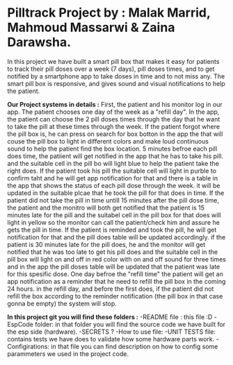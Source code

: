 # Pilltrack Project by : Malak Marrid, Mahmoud Massarwi & Zaina Darawsha.
In this project we have built a smart pill box that makes it easy for patients to track their pill doses over a week (7 days), pill doses times, and to get 
notified by a smartphone app to take doses in time and to not miss any.
The smart pill box is responsive, and gives sound and visual notifications to help the patient. 

**Our Project systems in details :**
First, the patient and his monitor log in our app. 
The patient chooses one day of the week as a "refill day".
In the app, the patient can choose the 2 pill doses times through the day that he want to take the pill at these times through the week.
If the patient forgot where the pill box is, he can press on search for box botton in the app the that will couse the pill box to light in different colors 
and make loud continuous sound to help the patient find the box location. 
5 minutes befroe each pill does time, the patiient will get notified in the app that he has to take his pill. and the suitable cell in the pill bo will light
blue to help the patient take the right does.
If the patient took his pill the suitable cell will light in purble to confirm taht and he will get app notification for that and there is a table in the app
that shows the status of each pill dose through the week. 
it will be updated in the suitable plcae that he took the pill for that does in time.
If the patient did not take the pill in time untill 15 minutes after the pill dose time, the patient and the monitro will both get notified that the patient
is 15 minutes late for the pill and the suitabel cell in the pill box for that does will light in yellow  so the monitor can call the patient/check him and
assure he gets the pill in time.
If the patient is reminded and took the pill, he will get notification for that and the pill does table will be updated accordingly.
if the patient is 30 minutes late for the pill does, he and the monitor will get notified that he was too late to get his pill does and the suitable cell 
in the pill box will light on and off in red color with on and off sound for three times and in the app the pill doses table will be updated that the patient
was late for this spesific dose.
One day befroe the "refill time" the patient will get an app notification as a reminder that he need to refill the pill box in the coming 24 hours. 
in the refill day, and before the first does, if the patient did not refill the box according to the reminder notification (the pill box in that case gonna be empty) the system will stop.

**In this project git you will find these folders :**
-README file : this file :D
-EspCode folder: in that folder you will find the source code we have built for the esp side (hardware).
-SECRETS ?
-How to use file:
-UNIT TESTS file: contains tests we have does to validate how some hardware parts work.
-Configirations: in that file you can find description on how to config some parammeters we used in the project code.

